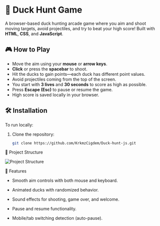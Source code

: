 # 🦆 Duck Hunt Game

A browser-based duck hunting arcade game where you aim and shoot moving targets, avoid projectiles, and try to beat your high score! Built with **HTML**, **CSS**, and **JavaScript**.

## 🎮 How to Play

- Move the aim using your **mouse** or **arrow keys**.
- **Click** or press the **spacebar** to shoot.
- Hit the ducks to gain points—each duck has different point values.
- Avoid projectiles coming from the top of the screen.
- You start with **3 lives** and **30 seconds** to score as high as possible.
- Press **Escape (Esc)** to pause or resume the game.
- High score is saved locally in your browser.

## 🛠️ Installation

To run locally:

1. Clone the repository:

   ```bash
   git clone https://github.com/KrkmzCigdem/Duck-hunt-js.git


📁 Project Structure

![Project Structure](/images/ProjectStructure.png)


🚀 Features
- Smooth aim controls with both mouse and keyboard.

- Animated ducks with randomized behavior.

- Sound effects for shooting, game over, and welcome.

- Pause and resume functionality.

- Mobile/tab switching detection (auto-pause).